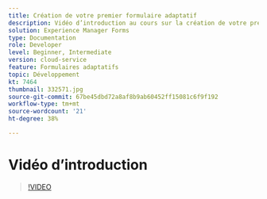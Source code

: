 ```yaml
---
title: Création de votre premier formulaire adaptatif
description: Vidéo d’introduction au cours sur la création de votre premier formulaire adaptatif
solution: Experience Manager Forms
type: Documentation
role: Developer
level: Beginner, Intermediate
version: cloud-service
feature: Formulaires adaptatifs
topic: Développement
kt: 7464
thumbnail: 332571.jpg
source-git-commit: 67be45dbd72a8af8b9ab60452ff15081c6f9f192
workflow-type: tm+mt
source-wordcount: '21'
ht-degree: 38%

---
```



# Vidéo d’introduction


>[!VIDEO](https://video.tv.adobe.com/v/332571?quality=12&learn=on)

